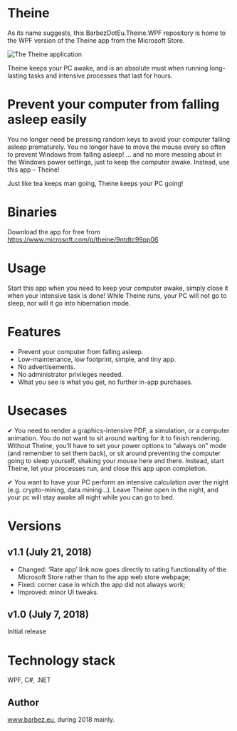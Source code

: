 # Theine
As its name suggests, this BarbezDotEu.Theine.WPF repository is home to the WPF version of the Theine app from the Microsoft Store.

![The Theine application](https://barbez.eu/wp-content/uploads/2020/03/200315-Theine.png)

Theine keeps your PC awake, and is an absolute must when running long-lasting tasks and intensive processes that last for hours.

# Prevent your computer from falling asleep easily
You no longer need be pressing random keys to avoid your computer falling asleep prematurely. You no longer have to move the mouse every so often to prevent Windows from falling asleep! … and no more messing about in the Windows power settings, just to keep the computer awake. Instead, use this app – Theine!

Just like tea keeps man going, Theine keeps your PC going!

# Binaries
Download the app for free from https://www.microsoft.com/p/theine/9ntdtc99pp06

# Usage
Start this app when you need to keep your computer awake, simply close it when your intensive task is done! While Theine runs, your PC will not go to sleep, nor will it go into hibernation mode.

# Features
- Prevent your computer from falling asleep.
- Low-maintenance, low footprint, simple, and tiny app.
- No advertisements.
- No administrator privileges needed.
- What you see is what you get, no further in-app purchases.

# Usecases
✔ You need to render a graphics-intensive PDF, a simulation, or a computer animation. You do not want to sit around waiting for it to finish rendering. Without Theine, you’ll have to set your power options to “always on” mode (and remember to set them back), or sit around preventing the computer going to sleep yourself, shaking your mouse here and there. Instead, start Theine, let your processes run, and close this app upon completion.

✔ You want to have your PC perform an intensive calculation over the night (e.g. crypto-mining, data mining…). Leave Theine open in the night, and your pc will stay awake all night while you can go to bed.

# Versions
## v1.1 (July 21, 2018)
- Changed: ‘Rate app’ link now goes directly to rating functionality of the Microsoft Store rather than to the app web store webpage;
- Fixed: corner case in which the app did not always work;
- Improved: minor UI tweaks.

## v1.0 (July 7, 2018)
Initial release

# Technology stack
WPF, C#, .NET

## Author
www.barbez.eu, during 2018 mainly.
